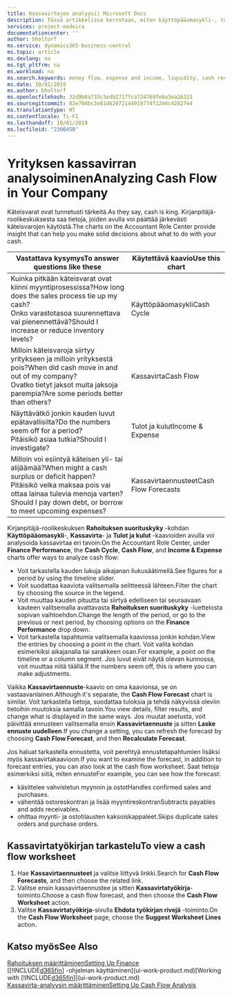 ```yaml
---
title: Kassavirtojen analyysi| Microsoft Docs
description: Tässä artikkelissa kerrotaan, miten käyttöpääomasykli-, tulot ja kulut-, kassavirta- ja kassavirtaennustekaavioilla voidaan analysoida yrityksen historiallista ja tulevaa kassavirran liikkumista.
services: project-madeira
documentationcenter: ''
author: bholtorf
ms.service: dynamics365-business-central
ms.topic: article
ms.devlang: na
ms.tgt_pltfrm: na
ms.workload: na
ms.search.keywords: money flow, expense and income, liquidity, cash receipts minus cash payments, Cartera
ms.date: 10/01/2019
ms.author: bholtorf
ms.openlocfilehash: 32d9b8a733c3edb2717fca724769feba3ea26321
ms.sourcegitcommit: 02e704bc3e01d62072144919774f1244c42827e4
ms.translationtype: HT
ms.contentlocale: fi-FI
ms.lasthandoff: 10/01/2019
ms.locfileid: "2306458"
---
```

# <a name="analyzing-cash-flow-in-your-company"></a><span data-ttu-id="e933c-103">Yrityksen kassavirran analysoiminen</span><span class="sxs-lookup"><span data-stu-id="e933c-103">Analyzing Cash Flow in Your Company</span></span>
<span data-ttu-id="e933c-104">Käteisvarat ovat tunnetusti tärkeitä.</span><span class="sxs-lookup"><span data-stu-id="e933c-104">As they say, cash is king.</span></span> <span data-ttu-id="e933c-105">Kirjanpitäjä-roolikeskuksesta saa tietoja, joiden avulla voi päättää järkevästi käteisvarojen käytöstä.</span><span class="sxs-lookup"><span data-stu-id="e933c-105">The charts on the Accountant Role Center provide insight that can help you make solid decisions about what to do with your cash.</span></span>  

| <span data-ttu-id="e933c-106">Vastattava kysymys</span><span class="sxs-lookup"><span data-stu-id="e933c-106">To answer questions like these</span></span> | <span data-ttu-id="e933c-107">Käytettävä kaavio</span><span class="sxs-lookup"><span data-stu-id="e933c-107">Use this chart</span></span> |
| --- | --- |
| <span data-ttu-id="e933c-108">Kuinka pitkään käteisvarat ovat kiinni myyntiprosessissa?</span><span class="sxs-lookup"><span data-stu-id="e933c-108">How long does the sales process tie up my cash?</span></span></br> <span data-ttu-id="e933c-109">Onko varastotasoa suurennettava vai pienennettävä?</span><span class="sxs-lookup"><span data-stu-id="e933c-109">Should I increase or reduce inventory levels?</span></span> |<span data-ttu-id="e933c-110">Käyttöpääomasykli</span><span class="sxs-lookup"><span data-stu-id="e933c-110">Cash Cycle</span></span> |
| <span data-ttu-id="e933c-111">Milloin käteisvaroja siirtyy yritykseen ja milloin yrityksestä pois?</span><span class="sxs-lookup"><span data-stu-id="e933c-111">When did cash move in and out of my company?</span></span></br> <span data-ttu-id="e933c-112">Ovatko tietyt jaksot muita jaksoja parempia?</span><span class="sxs-lookup"><span data-stu-id="e933c-112">Are some periods better than others?</span></span> |<span data-ttu-id="e933c-113">Kassavirta</span><span class="sxs-lookup"><span data-stu-id="e933c-113">Cash Flow</span></span> |
| <span data-ttu-id="e933c-114">Näyttävätkö jonkin kauden luvut epätavallisilta?</span><span class="sxs-lookup"><span data-stu-id="e933c-114">Do the numbers seem off for a period?</span></span></br> <span data-ttu-id="e933c-115">Pitäisikö asiaa tutkia?</span><span class="sxs-lookup"><span data-stu-id="e933c-115">Should I investigate?</span></span> |<span data-ttu-id="e933c-116">Tulot ja kulut</span><span class="sxs-lookup"><span data-stu-id="e933c-116">Income & Expense</span></span> |
| <span data-ttu-id="e933c-117">Milloin voi esiintyä käteisen yli- tai alijäämää?</span><span class="sxs-lookup"><span data-stu-id="e933c-117">When might a cash surplus or deficit happen?</span></span></br> <span data-ttu-id="e933c-118">Pitäisikö velka maksaa pois vai ottaa lainaa tulevia menoja varten?</span><span class="sxs-lookup"><span data-stu-id="e933c-118">Should I pay down debt, or borrow to meet upcoming expenses?</span></span> |<span data-ttu-id="e933c-119">Kassavirtaennusteet</span><span class="sxs-lookup"><span data-stu-id="e933c-119">Cash Flow Forecasts</span></span> |

<span data-ttu-id="e933c-120">Kirjanpitäjä-roolikeskuksen **Rahoituksen suorituskyky** -kohdan **Käyttöpääomasykli**-, **Kassavirta**- ja **Tulot ja kulut** -kaavioiden avulla voi analysoida kassavirtaa eri tavoin:</span><span class="sxs-lookup"><span data-stu-id="e933c-120">On the Accountant Role Center, under **Finance Performance**, the **Cash Cycle**, **Cash Flow**, and **Income & Expense** charts offer ways to analyze cash flow:</span></span>  

* <span data-ttu-id="e933c-121">Voit tarkastella kauden lukuja aikajanan liukusäätimellä.</span><span class="sxs-lookup"><span data-stu-id="e933c-121">See figures for a period by using the timeline slider.</span></span>  
* <span data-ttu-id="e933c-122">Voit suodattaa kaaviota valitsemalla selitteessä lähteen.</span><span class="sxs-lookup"><span data-stu-id="e933c-122">Filter the chart by choosing the source in the legend.</span></span>  
* <span data-ttu-id="e933c-123">Voit muuttaa kauden pituutta tai siirtyä edelliseen tai seuraavaan kauteen valitsemalla avattavasta **Rahoituksen suorituskyky** -luettelosta sopivan vaihtoehdon.</span><span class="sxs-lookup"><span data-stu-id="e933c-123">Change the length of the period, or go to the previous or next period, by choosing options on the **Finance Performance** drop down.</span></span>  
* <span data-ttu-id="e933c-124">Voit tarkastella tapahtumia valitsemalla kaaviossa jonkin kohdan.</span><span class="sxs-lookup"><span data-stu-id="e933c-124">View the entries by choosing a point in the chart.</span></span> <span data-ttu-id="e933c-125">Voit valita kohdan esimerkiksi aikajanalla tai sarakkeen osan.</span><span class="sxs-lookup"><span data-stu-id="e933c-125">For example, a point on the timeline or a column segment.</span></span> <span data-ttu-id="e933c-126">Jos luvut eivät näytä olevan kunnossa, voit muuttaa niitä täällä.</span><span class="sxs-lookup"><span data-stu-id="e933c-126">If the numbers seem off, this is where you can make adjustments.</span></span>  

<span data-ttu-id="e933c-127">Vaikka **Kassavirtaennuste**-kaavio on oma kaavionsa, se on vastaavanlainen.</span><span class="sxs-lookup"><span data-stu-id="e933c-127">Although it's separate, the **Cash Flow Forecast** chart is similar.</span></span> <span data-ttu-id="e933c-128">Voit tarkastella tietoja, suodattaa tuloksia ja tehdä näkyvissä oleviin tietoihin muutoksia samalla tavoin.</span><span class="sxs-lookup"><span data-stu-id="e933c-128">You view details, filter results, and change what is displayed in the same ways.</span></span> <span data-ttu-id="e933c-129">Jos muutat asetusta, voit päivittää ennusteen valitsemalla ensin **Kassavirtaennuste** ja sitten **Laske ennuste uudelleen**.</span><span class="sxs-lookup"><span data-stu-id="e933c-129">If you change a setting, you can refresh the forecast by choosing **Cash Flow Forecast**, and then **Recalculate Forecast**.</span></span>

<span data-ttu-id="e933c-130">Jos haluat tarkastella ennustetta, voit perehtyä ennustetapahtumien lisäksi myös kassavirtakaavioon.</span><span class="sxs-lookup"><span data-stu-id="e933c-130">If you want to examine the forecast, in addition to forecast entries, you can also look at the cash flow worksheet.</span></span> <span data-ttu-id="e933c-131">Saat tietoja esimerkiksi siitä, miten ennuste</span><span class="sxs-lookup"><span data-stu-id="e933c-131">For example, you can see how the forecast:</span></span>

* <span data-ttu-id="e933c-132">käsittelee vahvistetun myynnin ja ostot</span><span class="sxs-lookup"><span data-stu-id="e933c-132">Handles confirmed sales and purchases.</span></span>  
* <span data-ttu-id="e933c-133">vähentää ostoreskontran ja lisää myyntireskontran</span><span class="sxs-lookup"><span data-stu-id="e933c-133">Subtracts payables and adds receivables.</span></span>  
* <span data-ttu-id="e933c-134">ohittaa myynti- ja ostotilausten kaksoiskappaleet.</span><span class="sxs-lookup"><span data-stu-id="e933c-134">Skips duplicate sales orders and purchase orders.</span></span>  

## <a name="to-view-a-cash-flow-worksheet"></a><span data-ttu-id="e933c-135">Kassavirtatyökirjan tarkastelu</span><span class="sxs-lookup"><span data-stu-id="e933c-135">To view a cash flow worksheet</span></span>
1. <span data-ttu-id="e933c-136">Hae **Kassavirtaennusteet** ja valitse liittyvä linkki.</span><span class="sxs-lookup"><span data-stu-id="e933c-136">Search for **Cash Flow Forecasts**, and then choose the related link.</span></span>  
2. <span data-ttu-id="e933c-137">Valitse ensin kassavirtaennustee ja sitten **Kassavirtatyökirja**-toiminto.</span><span class="sxs-lookup"><span data-stu-id="e933c-137">Choose a cash flow forecast, and then choose the **Cash Flow Worksheet** action.</span></span>  
3. <span data-ttu-id="e933c-138">Valitse **Kassavirtatyökirja**-sivulla **Ehdota työkirjan rivejä** -toiminto.</span><span class="sxs-lookup"><span data-stu-id="e933c-138">On the **Cash Flow Worksheet** page, choose the **Suggest Worksheet Lines** action.</span></span>  

## <a name="see-also"></a><span data-ttu-id="e933c-139">Katso myös</span><span class="sxs-lookup"><span data-stu-id="e933c-139">See Also</span></span>
[<span data-ttu-id="e933c-140">Rahoituksen määrittäminen</span><span class="sxs-lookup"><span data-stu-id="e933c-140">Setting Up Finance</span></span>](finance-setup-finance.md)  
<span data-ttu-id="e933c-141">[[!INCLUDE[d365fin](includes/d365fin_md.md)] -ohjelman käyttäminen](ui-work-product.md)</span><span class="sxs-lookup"><span data-stu-id="e933c-141">[Working with [!INCLUDE[d365fin](includes/d365fin_md.md)]](ui-work-product.md)</span></span>  
[<span data-ttu-id="e933c-142">Kassavirta-analyysin määrittäminen</span><span class="sxs-lookup"><span data-stu-id="e933c-142">Setting Up Cash Flow Analysis</span></span>](finance-setup-cash-flow-analyses.md)  
